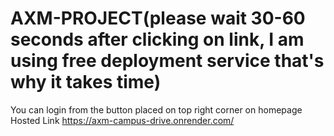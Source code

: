 # AXM-PROJECT(please wait 30-60 seconds after clicking on link, I am using free deployment service that's why it takes time)
You can login from the button placed on top right corner on homepage
Hosted Link
https://axm-campus-drive.onrender.com/

